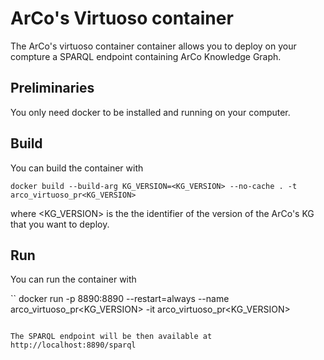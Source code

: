 # ArCo's Virtuoso container

The ArCo's virtuoso container container allows you to deploy on your compture a SPARQL endpoint containing ArCo Knowledge Graph.

## Preliminaries

You only need docker to be installed and running on your computer.

## Build 

You can build the container with

```
docker build --build-arg KG_VERSION=<KG_VERSION> --no-cache . -t arco_virtuoso_pr<KG_VERSION>
```

where <KG_VERSION> is the the identifier of the version of the ArCo's KG that you want to deploy.

## Run

You can run the container with

``
docker run -p 8890:8890 --restart=always --name arco_virtuoso_pr<KG_VERSION> -it arco_virtuoso_pr<KG_VERSION>
```

The SPARQL endpoint will be then available at http://localhost:8890/sparql
